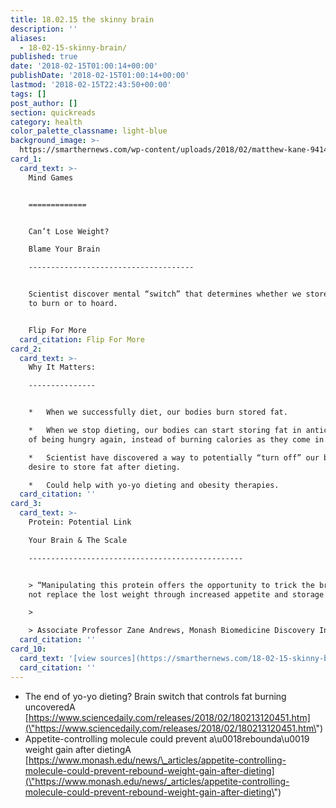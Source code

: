```yaml
---
title: 18.02.15 the skinny brain
description: ''
aliases:
  - 18-02-15-skinny-brain/
published: true
date: '2018-02-15T01:00:14+00:00'
publishDate: '2018-02-15T01:00:14+00:00'
lastmod: '2018-02-15T22:43:50+00:00'
tags: []
post_author: []
section: quickreads
category: health
color_palette_classname: light-blue
background_image: >-
  https://smarthernews.com/wp-content/uploads/2018/02/matthew-kane-94147-360x360.jpg
card_1:
  card_text: >-
    Mind Games  


    =============


    Can’t Lose Weight?  

    Blame Your Brain

    -------------------------------------


    Scientist discover mental “switch” that determines whether we store calories
    to burn or to hoard.


    Flip For More
  card_citation: Flip For More
card_2:
  card_text: >-
    Why It Matters:

    ---------------


    *   When we successfully diet, our bodies burn stored fat.

    *   When we stop dieting, our bodies can start storing fat in anticipation
    of being hungry again, instead of burning calories as they come in.

    *   Scientist have discovered a way to potentially “turn off” our bodies’
    desire to store fat after dieting.

    *   Could help with yo-yo dieting and obesity therapies.
  card_citation: ''
card_3:
  card_text: >-
    Protein: Potential Link  

    Your Brain & The Scale

    ------------------------------------------------


    > “Manipulating this protein offers the opportunity to trick the brain and
    not replace the lost weight through increased appetite and storage of fat.”

    > 

    > Associate Professor Zane Andrews, Monash Biomedicine Discovery Institute
  card_citation: ''
card_10:
  card_text: '[view sources](https://smarthernews.com/18-02-15-skinny-brain/)'
  card_citation: ''
---
```

*   The end of yo-yo dieting? Brain switch that controls fat burning uncoveredA [https://www.sciencedaily.com/releases/2018/02/180213120451.htm](\"https://www.sciencedaily.com/releases/2018/02/180213120451.htm\")
*   Appetite-controlling molecule could prevent a\\u0018rebounda\\u0019 weight gain after dietingA [https://www.monash.edu/news/\_articles/appetite-controlling-molecule-could-prevent-rebound-weight-gain-after-dieting](\"https://www.monash.edu/news/_articles/appetite-controlling-molecule-could-prevent-rebound-weight-gain-after-dieting\")